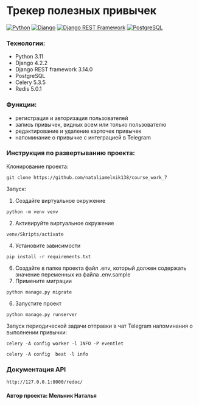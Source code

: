 # Трекер полезных привычек

[![Python](https://img.shields.io/badge/-Python-464646?style=flat-square&logo=Python)](https://www.python.org/)
[![Django](https://img.shields.io/badge/-Django-464646?style=flat-square&logo=Django)](https://www.djangoproject.com/)
[![Django REST Framework](https://img.shields.io/badge/-Django%20REST%20Framework-464646?style=flat-square&logo=Django%20REST%20Framework)](https://www.django-rest-framework.org/)
[![PostgreSQL](https://img.shields.io/badge/-PostgreSQL-464646?style=flat-square&logo=PostgreSQL)](https://www.postgresql.org/)

### Технологии:
- Python 3.11
- Django 4.2.2
- Django REST framework 3.14.0
- PostgreSQL
- Celery 5.3.5
- Redis 5.0.1

### Функции:
- регистрация и авторизация пользователей
- запись привычек, видных всем или только пользователю
- редактирование и удаление карточек привычек
- напоминание о привычке с интеграцией в Telegram
  
### Инструкция по развертыванию проекта:

Клонирование проекта:
```
git clone https://github.com/nataliamelnik138/course_work_7
```
Запуск:
1. Создайте виртуальное окружение
```
python -m venv venv
```
2. Активируйте виртуальное окружение
```
venv/Skripts/activate
```
4. Установите зависимости
```
pip install -r requirements.txt
```
6. Создайте в папке проекта файл .env, который должен содержать значение переменных из файла .env.sample
7. Примените миграции
```
python manage.py migrate
```
6. Запустите проект
```
python manage.py runserver
```
Запуск периодической задачи отправки в чат Telegram напоминания о выполнении привычки: 
```
celery -A config worker -l INFO -P eventlet    
```
```
celery -A config  beat -l info 
```
### Документация API
```
http://127.0.0.1:8000/redoc/
```

#### Автор проекта: Мельник Наталья
